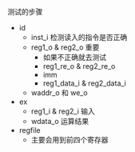 测试的步骤

- id
	- inst_i 检测读入的指令是否正确
	- reg1_o & reg2_o 重要
		- 如果不正确就去测试
		- reg1_re_o & reg2_re_o
		- imm
		- reg1_data_i & reg2_data_i
	- waddr_o 和 we_o
- ex
	- reg1_i & reg2_i 输入
	- wdata_o 运算结果
- regfile
	- 主要会用到前四个寄存器